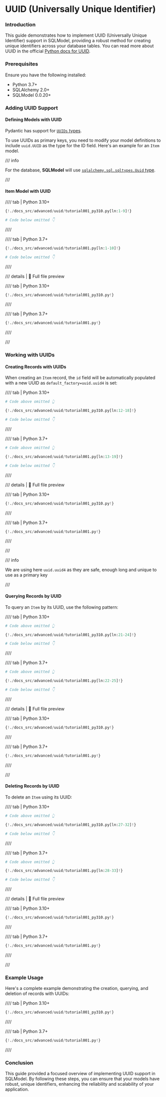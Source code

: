 # UUID (Universally Unique Identifier)

### Introduction

This guide demonstrates how to implement UUID (Universally Unique Identifier) support in SQLModel, providing a robust method for creating unique identifiers across your database tables. You can read more about UUID in the official <a href="https://docs.python.org/3/library/uuid.html" class="external-link" target="_blank">Python docs for UUID</a>.

### Prerequisites

Ensure you have the following installed:

- Python 3.7+
- SQLAlchemy 2.0+
- SQLModel 0.0.20+

### Adding UUID Support

#### Defining Models with UUID

Pydantic has support for <a href="https://docs.pydantic.dev/latest/api/standard_library_types/#uuid" class="external-link" target="_blank">`UUIDs` types</a>.

To use UUIDs as primary keys, you need to modify your model definitions to include `uuid.UUID` as the type for the ID field. Here's an example for an `Item` model.

/// info

For the database, **SQLModel** will use <a href="https://docs.sqlalchemy.org/en/20/core/type_basics.html#sqlalchemy.types.Uuid" class="external-link" target="_blank">`sqlalchemy.sql.sqltypes.Uuid` type</a>.

///

#### Item Model with UUID

//// tab | Python 3.10+

```Python hl_lines="7"
{!./docs_src/advanced/uuid/tutorial001_py310.py[ln:1-9]!}

# Code below omitted 👇
```

////

//// tab | Python 3.7+

```Python hl_lines="8"
{!./docs_src/advanced/uuid/tutorial001.py[ln:1-10]!}

# Code below omitted 👇
```

////

/// details | 👀 Full file preview

//// tab | Python 3.10+

```Python
{!./docs_src/advanced/uuid/tutorial001_py310.py!}
```

////

//// tab | Python 3.7+

```Python
{!./docs_src/advanced/uuid/tutorial001.py!}
```

////

///

### Working with UUIDs

#### Creating Records with UUIDs

When creating an `Item` record, the `id` field will be automatically populated with a new UUID as `default_factory=uuid.uuid4` is set:

//// tab | Python 3.10+

```Python
# Code above omitted 👆

{!./docs_src/advanced/uuid/tutorial001_py310.py[ln:12-18]!}

# Code below omitted 👇
```

////

//// tab | Python 3.7+

```Python
# Code above omitted 👆

{!./docs_src/advanced/uuid/tutorial001.py[ln:13-19]!}

# Code below omitted 👇
```

////

/// details | 👀 Full file preview

//// tab | Python 3.10+

```Python
{!./docs_src/advanced/uuid/tutorial001_py310.py!}
```

////

//// tab | Python 3.7+

```Python
{!./docs_src/advanced/uuid/tutorial001.py!}
```

////

///

/// info

We are using here `uuid.uuid4` as they are safe, enough long and unique to use as a primary key

///

#### Querying Records by UUID

To query an `Item` by its UUID, use the following pattern:

//// tab | Python 3.10+

```Python hl_lines="3 5"
# Code above omitted 👆

{!./docs_src/advanced/uuid/tutorial001_py310.py[ln:21-24]!}

# Code below omitted 👇
```

////

//// tab | Python 3.7+

```Python hl_lines="3 5"
# Code above omitted 👆

{!./docs_src/advanced/uuid/tutorial001.py[ln:22-25]!}

# Code below omitted 👇
```

////

/// details | 👀 Full file preview

//// tab | Python 3.10+

```Python
{!./docs_src/advanced/uuid/tutorial001_py310.py!}
```

////

//// tab | Python 3.7+

```Python
{!./docs_src/advanced/uuid/tutorial001.py!}
```

////

///

#### Deleting Records by UUID

To delete an `Item` using its UUID:

//// tab | Python 3.10+

```Python hl_lines="3 5"
# Code above omitted 👆

{!./docs_src/advanced/uuid/tutorial001_py310.py[ln:27-32]!}

# Code below omitted 👇
```

////

//// tab | Python 3.7+

```Python hl_lines="3 5"
# Code above omitted 👆

{!./docs_src/advanced/uuid/tutorial001.py[ln:28-33]!}

# Code below omitted 👇
```

////

/// details | 👀 Full file preview

//// tab | Python 3.10+

```Python
{!./docs_src/advanced/uuid/tutorial001_py310.py!}
```

////

//// tab | Python 3.7+

```Python
{!./docs_src/advanced/uuid/tutorial001.py!}
```

////

///

### Example Usage

Here's a complete example demonstrating the creation, querying, and deletion of records with UUIDs:

//// tab | Python 3.10+

```Python hl_lines="39 41 45"
{!./docs_src/advanced/uuid/tutorial001_py310.py!}
```

////

//// tab | Python 3.7+

```Python hl_lines="40 42 46"
{!./docs_src/advanced/uuid/tutorial001.py!}
```

////

### Conclusion

This guide provided a focused overview of implementing UUID support in SQLModel. By following these steps, you can ensure that your models have robust, unique identifiers, enhancing the reliability and scalability of your application.
